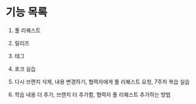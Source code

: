 # 기능 목록
1. 풀 리퀘스트
2. 릴리즈
3. 태그
4. 포크 실습

5. 다시 브랜치 삭제, 내용 변경하기, 협력자에게 풀 리퀘스트 요청, 7주차 복습 실습

6. 학습 내용 더 추가, 브랜치 더 추가함, 협력자 풀 리퀘스트 추가하는 방법

